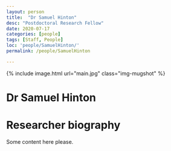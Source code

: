 ```yaml
---
layout: person
title:  "Dr Samuel Hinton"
desc: "Postdoctoral Research Fellow"
date: 2020-07-17
categories: [people]
tags: [Staff, People]
loc: 'people/SamuelHinton/'
permalink: /people/SamuelHinton

---
```

 
{% include image.html url="main.jpg" class="img-mugshot" %}

<div class="text-center" markdown="1">

# Dr Samuel Hinton


</div>
 
# Researcher biography

Some content here please.